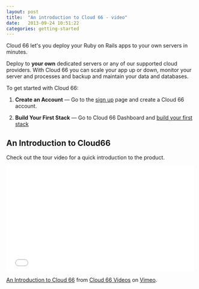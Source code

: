 ```yaml
---
layout: post
title:  "An introduction to Cloud 66 - video"
date:   2013-09-24 10:51:22
categories: getting-started
---
```


<p class="lead">
	Cloud 66 let's you deploy your Ruby on Rails apps to your own servers in minutes.
</p>

Deploy to <strong>your own</strong> dedicated servers or any of our supported cloud providers. With Cloud 66 you can scale your app up or down, monitor your server and processes and backup and maintain your data and databases.

To get started with Cloud 66:

<ol>
	<li>
		<p>
			<strong>Create an Account</strong> &mdash; Go to the <a href="http://cloud66.com/users/sign_up">sign up</a> page and create a Cloud 66 account.
		</p>
	</li>
	<li>
		<p>
			<strong>Build Your First Stack</strong> &mdash; Go to Cloud 66 Dashboard and <a href="/getting-started/your-first-stack.html">build your first stack</a>
		</p>
	</li>
</ol>

<h2>An Introduction to Cloud66</h2>

<p>Check out the tour video for a quick introduction to the product.</p>

<iframe src="//player.vimeo.com/video/54524424" width="500" height="281" frameborder="0" webkitallowfullscreen mozallowfullscreen allowfullscreen></iframe> <p><a href="http://vimeo.com/54524424">An Introduction to Cloud 66</a> from <a href="http://vimeo.com/user14808275">Cloud 66 Videos</a> on <a href="https://vimeo.com">Vimeo</a>.</p>



